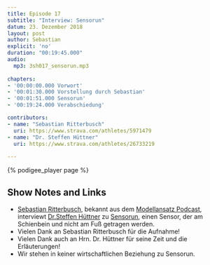 ```yaml
---
title: Episode 17
subtitle: "Interview: Sensorun"
datum: 23. Dezember 2018
layout: post
author: Sebastian
explicit: 'no'
duration: "00:19:45.000"
audio:
  mp3: 3sh017_sensorun.mp3
  
chapters:
- '00:00:00.000 Vorwort'
- '00:01:30.000 Vorstellung durch Sebastian'
- '00:01:51.000 Sensorun'
- '00:19:24.000 Verabschiedung'

contributors:
- name: "Sebastian Ritterbusch"
  uri: https://www.strava.com/athletes/5971479
- name: "Dr. Steffen Hüttner"
  uri: https://www.strava.com/athletes/26733219
  
---
```


{% podigee_player page %}

## Show Notes and Links

* [Sebastian Ritterbusch](https://www.strava.com/athletes/5971479), 
  bekannt aus dem 
  [Modellansatz Podcast](http://www.math.kit.edu/ianm4/seite/modellansatz/de), 
  interviewt [Dr.Steffen Hüttner](https://www.strava.com/athletes/26733219) zu
  [Sensorun](https://sensorun.de/), einen Sensor, der am Schienbein und nicht am Fuß getragen werden.
* Vielen Dank an Sebastian Ritterbusch für die Aufnahme!
* Vielen Dank auch an Hrn. Dr. Hüttner für seine Zeit und die Erläuterungen!
* Wir stehen in keiner wirtschaftlichen Beziehung zu Sensorun.

